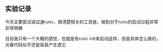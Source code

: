 ## 实验记录
今天主要尝试调试通runc，搞清楚相关的工具链，做到对于runc的启动过程非常非常明确

目前我只有一个大概的感觉，也就是有runc init来启动这样，但是具体怎么做的，光看代码似乎还是容易产生遗忘

